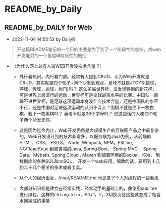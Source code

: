 # README_by_Daily

## README_by_DAILY  for Web

- 2022-11-04 14:50:52 by DailyR

> 开这篇README笔记的一个目的主要是为了到了一个阶段性的总结，对web开发能力的一个里程碑阶段性的概括

-  （为什么网上总有人说WEB开发没技术含量？）
	
	- 外行看热闹，内行看门道。经常有人提到CRUD，认为Web开发就是CRUD，其实就是四个轮子+两个沙发到观点，足球不就是JTCYS(接球，停球，传球，运球，射门)吗？ 这么多届世界杯，没发现特别的新花样，可是世界上最流行的运动，世界杯可是全球最高水平的比赛。中国队一直踢不进世界杯，是足球这项运动本身没什么技术含量，还是中国队的水平不行，还是中国对足球这项运动的认识不深入？围棋不就是你下一枚白棋，我下一枚黑棋吗？ 英语不就是26个字母吗？  说这些话的人和四个轮子两个沙发无异，
	- 这是因为迄今为止，Web开发仍然是大规模生产的互联网产品之中最复杂的。Web开发设计到的技术非常多，以服务端为Java为例，从前端的HTML，CSS， ES\TS， Node, Webpack, NPM，ESLine, NG\React\Vue 到服务端的Java, Spring Boot， Spring MVC ，Spring Data、Mybatis, Spring Cloud , Maven 到部署环境的Docker，K8s， 到数据库的各种SQL和noSQL， 开发一个web应用，细数的话，要用到十几到二十几个相关的技术或者工具。
	- 从个人的经历出发，/noot/README.md 也记录了个人对编程的一些看法

	- 大部分知识都是建立在经常实践，经常动手的基础上的，像使用sublime进行编程，这样的ctrl+w,ctrl+n，Alt+1，2，3切换页签这些就变成了相当水到渠成的事情
